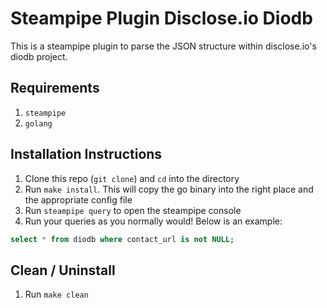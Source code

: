 # Steampipe Plugin Disclose.io Diodb

This is a steampipe plugin to parse the JSON structure within disclose.io's diodb project.

## Requirements
1. `steampipe`
2. `golang`

## Installation Instructions
1. Clone this repo (`git clone`) and `cd` into the directory
2. Run `make install`. This will copy the go binary into the right place and the appropriate config file
3. Run `steampipe query` to open the steampipe console
4. Run your queries as you normally would! Below is an example:

```sql
select * from diodb where contact_url is not NULL;
```

## Clean / Uninstall
1. Run `make clean`